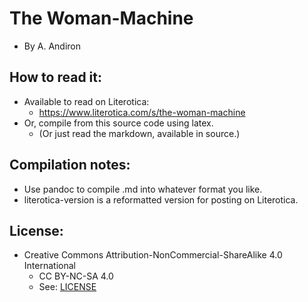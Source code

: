 
# The Woman-Machine
* By A. Andiron

## How to read it:
* Available to read on Literotica:
	* https://www.literotica.com/s/the-woman-machine
* Or, compile from this source code using latex.
	* (Or just read the markdown, available in source.) 

## Compilation notes:
* Use pandoc to compile .md into whatever format you like.
* literotica-version is a reformatted version for posting on Literotica.

## License:
* Creative Commons Attribution-NonCommercial-ShareAlike 4.0 International
	* CC BY-NC-SA 4.0
	* See: [LICENSE](./LICENSE)


